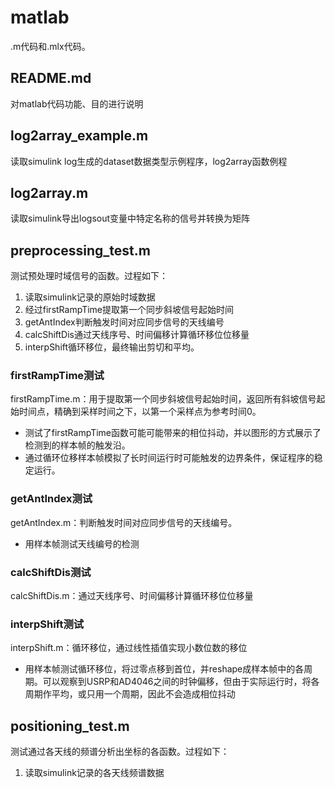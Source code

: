 # matlab
.m代码和.mlx代码。

## README.md
对matlab代码功能、目的进行说明

## log2array_example.m
读取simulink log生成的dataset数据类型示例程序，log2array函数例程

## log2array.m
读取simulink导出logsout变量中特定名称的信号并转换为矩阵

## preprocessing_test.m
测试预处理时域信号的函数。过程如下：
1. 读取simulink记录的原始时域数据
1. 经过firstRampTime提取第一个同步斜坡信号起始时间
1. getAntIndex判断触发时间对应同步信号的天线编号
1. calcShiftDis通过天线序号、时间偏移计算循环移位位移量
1. interpShift循环移位，最终输出剪切和平均。

### firstRampTime测试
firstRampTime.m：用于提取第一个同步斜坡信号起始时间，返回所有斜坡信号起始时间点，精确到采样时间之下，以第一个采样点为参考时间0。
- 测试了firstRampTime函数可能可能带来的相位抖动，并以图形的方式展示了检测到的样本帧的触发沿。
- 通过循环位移样本帧模拟了长时间运行时可能触发的边界条件，保证程序的稳定运行。

### getAntIndex测试
getAntIndex.m：判断触发时间对应同步信号的天线编号。
- 用样本帧测试天线编号的检测

### calcShiftDis测试
calcShiftDis.m：通过天线序号、时间偏移计算循环移位位移量

### interpShift测试
interpShift.m：循环移位，通过线性插值实现小数位数的移位
- 用样本帧测试循环移位，将过零点移到首位，并reshape成样本帧中的各周期。可以观察到USRP和AD4046之间的时钟偏移，但由于实际运行时，将各周期作平均，或只用一个周期，因此不会造成相位抖动

## positioning_test.m
测试通过各天线的频谱分析出坐标的各函数。过程如下：
1. 读取simulink记录的各天线频谱数据


